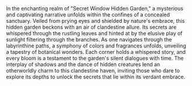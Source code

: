 
In the enchanting realm of "Secret Window Hidden Garden," a mysterious and captivating narrative unfolds within the confines of a concealed sanctuary. Veiled from prying eyes and shielded by nature's embrace, this hidden garden beckons with an air of clandestine allure. Its secrets are whispered through the rustling leaves and hinted at by the elusive play of sunlight filtering through the branches. As one navigates through the labyrinthine paths, a symphony of colors and fragrances unfolds, unveiling a tapestry of botanical wonders. Each corner holds a whispered story, and every bloom is a testament to the garden's silent dialogues with time. The interplay of shadows and the dance of hidden creatures lend an otherworldly charm to this clandestine haven, inviting those who dare to explore its depths to unlock the secrets that lie within its verdant embrace.
